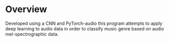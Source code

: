 # Overview

Developed using a CNN and PyTorch-audio this program attempts to apply deep learning to audio data in order to classify music genre based on audio mel-spectrographic data. 
